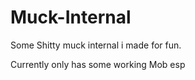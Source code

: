 # Muck-Internal

Some Shitty muck internal i made for fun.

Currently only has some working Mob esp
